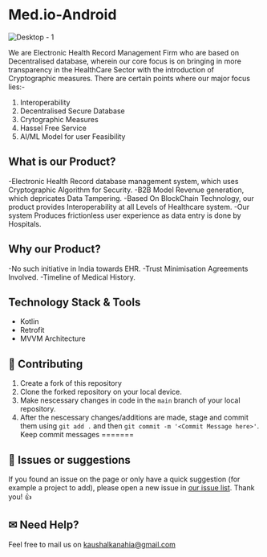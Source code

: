 
# Med.io-Android

![Desktop - 1](https://github.com/kanahia1/Med.io-Android/assets/114223204/2de004f7-1831-4731-bc5f-b2d3e231ba8b)

We are Electronic Health Record Management Firm who are based on Decentralised database, wherein our core focus is on bringing in more transparency in the HealthCare Sector with the introduction of Cryptographic measures.
There are certain points where our major focus lies:-
1. Interoperability
2. Decentralised Secure Database
3. Crytographic Measures
4. Hassel Free Service
5. AI/ML Model for user Feasibility

## What is our Product?

-Electronic Health Record database management system, which uses Cryptographic Algorithm for Security.
-B2B Model Revenue generation, which depricates Data Tampering.
-Based On BlockChain Technology, our product provides Interoperability at all Levels of Healthcare system.
-Our system Produces frictionless user experience as data entry is done by Hospitals.

## Why our Product?

-No such initiative in India towards EHR.
-Trust Minimisation Agreements Involved.
-Timeline of Medical History.

## Technology Stack & Tools

- Kotlin 
- Retrofit
- MVVM Architecture

## 🤝 Contributing
1. Create a fork of this repository
2. Clone the forked repository on your local device.
3. Make nescessary changes in code in the `main` branch of your local repository.
4. After the nescessary changes/additions are made, stage and commit them using `git add .` and then `git commit -m '<Commit Message here>'`. Keep commit messages 
=======

## 🐛 Issues or suggestions

If you found an issue on the page or only have a quick suggestion (for example a project to add), please open a new issue in [our issue list](https://github.com/kanahia1/Med.io-Web/issues). Thank you! 👍

## ✉ Need Help?
Feel free to mail us on [kaushalkanahia@gmail.com](mailto::kaushalkanahia@gmail.com)

